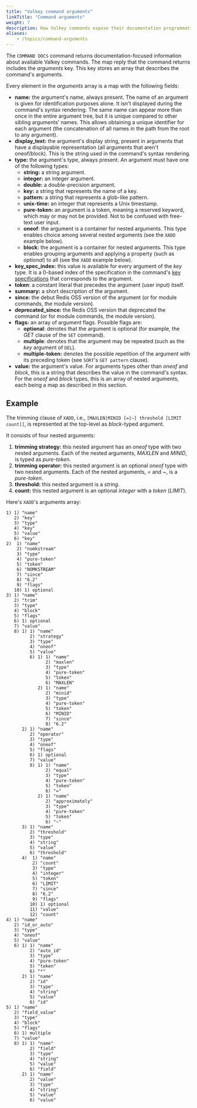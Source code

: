 ```yaml
---
title: "Valkey command arguments"
linkTitle: "Command arguments"
weight: 7
description: How Valkey commands expose their documentation programmatically
aliases:
    - /topics/command-arguments
---
```


The `COMMAND DOCS` command returns documentation-focused information about available Valkey commands.
The map reply that the command returns includes the _arguments_ key.
This key stores an array that describes the command's arguments.

Every element in the _arguments_ array is a map with the following fields:

* **name:** the argument's name, always present.
  The name of an argument is given for identification purposes alone.
  It isn't displayed during the command's syntax rendering.
  The same name can appear more than once in the entire argument tree, but it is unique compared to other sibling arguments' names.
  This allows obtaining a unique identifier for each argument (the concatenation of all names in the path from the root to any argument).
* **display_text:** the argument's display string, present in arguments that have a displayable representation (all arguments that aren't oneof/block).
  This is the string used in the command's syntax rendering.
* **type:** the argument's type, always present.
  An argument must have one of the following types:
  - **string:** a string argument.
  - **integer:** an integer argument.
  - **double:** a double-precision argument.
  - **key:** a string that represents the name of a key.
  - **pattern:** a string that represents a glob-like pattern.
  - **unix-time:** an integer that represents a Unix timestamp.
  - **pure-token:** an argument is a token, meaning a reserved keyword, which may or may not be provided. 
    Not to be confused with free-text user input.
  - **oneof**: the argument is a container for nested arguments.
    This type enables choice among several nested arguments (see the `XADD` example below).
  - **block:** the argument is a container for nested arguments.
    This type enables grouping arguments and applying a property (such as _optional_) to all (see the `XADD` example below).
* **key_spec_index:** this value is available for every argument of the _key_ type.
  It is a 0-based index of the specification in the command's [key specifications][tr] that corresponds to the argument.
* **token**: a constant literal that precedes the argument (user input) itself.
* **summary:** a short description of the argument.
* **since:** the debut Redis OSS version of the argument (or for module commands, the module version).
* **deprecated_since:** the Redis OSS version that deprecated the command (or for module commands, the module version).
* **flags:** an array of argument flags.
  Possible flags are:
  - **optional**: denotes that the argument is optional (for example, the _GET_ clause of the  `SET` command).
  - **multiple**: denotes that the argument may be repeated (such as the _key_ argument of `DEL`).
  - **multiple-token:** denotes the possible repetition of the argument with its preceding token (see `SORT`'s `GET pattern` clause).
* **value:** the argument's value.
  For arguments types other than _oneof_ and _block_, this is a string that describes the value in the command's syntax.
  For the _oneof_ and _block_ types, this is an array of nested arguments, each being a map as described in this section.

[tr]: /topics/key-specs

## Example

The trimming clause of `XADD`, i.e., `[MAXLEN|MINID [=|~] threshold [LIMIT count]]`, is represented at the top-level as _block_-typed argument.

It consists of four nested arguments:

1. **trimming strategy:** this nested argument has an _oneof_ type with two nested arguments.
  Each of the nested arguments, _MAXLEN_ and _MINID_, is typed as _pure-token_.
2. **trimming operator:** this nested argument is an optional _oneof_ type with two nested arguments.
  Each of the nested arguments, _=_ and _~_, is a _pure-token_.
3. **threshold:** this nested argument is a _string_.
4. **count:** this nested argument is an optional _integer_ with a _token_ (_LIMIT_).

Here's `XADD`'s arguments array:

```
1) 1) "name"
   2) "key"
   3) "type"
   4) "key"
   5) "value"
   6) "key"
2)  1) "name"
    2) "nomkstream"
    3) "type"
    4) "pure-token"
    5) "token"
    6) "NOMKSTREAM"
    7) "since"
    8) "6.2"
    9) "flags"
   10) 1) optional
3) 1) "name"
   2) "trim"
   3) "type"
   4) "block"
   5) "flags"
   6) 1) optional
   7) "value"
   8) 1) 1) "name"
         2) "strategy"
         3) "type"
         4) "oneof"
         5) "value"
         6) 1) 1) "name"
               2) "maxlen"
               3) "type"
               4) "pure-token"
               5) "token"
               6) "MAXLEN"
            2) 1) "name"
               2) "minid"
               3) "type"
               4) "pure-token"
               5) "token"
               6) "MINID"
               7) "since"
               8) "6.2"
      2) 1) "name"
         2) "operator"
         3) "type"
         4) "oneof"
         5) "flags"
         6) 1) optional
         7) "value"
         8) 1) 1) "name"
               2) "equal"
               3) "type"
               4) "pure-token"
               5) "token"
               6) "="
            2) 1) "name"
               2) "approximately"
               3) "type"
               4) "pure-token"
               5) "token"
               6) "~"
      3) 1) "name"
         2) "threshold"
         3) "type"
         4) "string"
         5) "value"
         6) "threshold"
      4)  1) "name"
          2) "count"
          3) "type"
          4) "integer"
          5) "token"
          6) "LIMIT"
          7) "since"
          8) "6.2"
          9) "flags"
         10) 1) optional
         11) "value"
         12) "count"
4) 1) "name"
   2) "id_or_auto"
   3) "type"
   4) "oneof"
   5) "value"
   6) 1) 1) "name"
         2) "auto_id"
         3) "type"
         4) "pure-token"
         5) "token"
         6) "*"
      2) 1) "name"
         2) "id"
         3) "type"
         4) "string"
         5) "value"
         6) "id"
5) 1) "name"
   2) "field_value"
   3) "type"
   4) "block"
   5) "flags"
   6) 1) multiple
   7) "value"
   8) 1) 1) "name"
         2) "field"
         3) "type"
         4) "string"
         5) "value"
         6) "field"
      2) 1) "name"
         2) "value"
         3) "type"
         4) "string"
         5) "value"
         6) "value"
```
